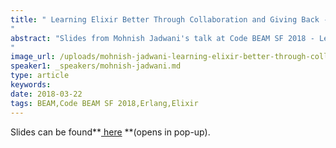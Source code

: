 ```yaml
---
title: " Learning Elixir Better Through Collaboration and Giving Back - SLIDES - Code BEAM SF 2018
"
abstract: "Slides from Mohnish Jadwani's talk at Code BEAM SF 2018 - Learning Elixir Better Through Collaboration and Giving Back.
"
image_url: /uploads/mohnish-jadwani-learning-elixir-better-through-collaboration-and-giving-back
speaker1: _speakers/mohnish-jadwani.md
type: article
keywords: 
date: 2018-03-22
tags: BEAM,Code BEAM SF 2018,Erlang,Elixir
---
```

Slides can be found**<a href="http://s3.amazonaws.com/erlang-conferences-production/media/files/000/000/865/original/LEBTC_Final_Cryst_Ball_Mart_15.pdf?1521714851" target="_blank"> here</a> **(opens in pop-up).

&nbsp;

&nbsp;
